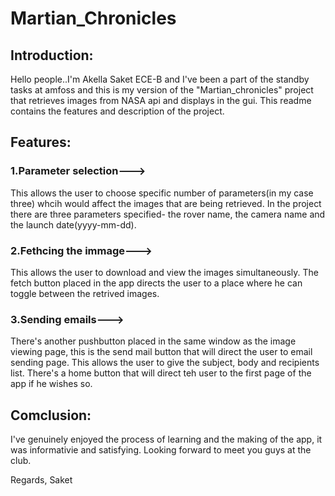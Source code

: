 # Martian_Chronicles

## Introduction:

Hello people..I'm Akella Saket ECE-B and I've been a part of the standby tasks at amfoss and this is my version of the "Martian_chronicles" project that retrieves images from NASA api and displays in the gui. This readme contains the features and description of the project.


## Features:
### 1.Parameter selection---> 
This allows the user to choose specific number of parameters(in my case three) whcih would affect the images that are being retrieved. In the project there are three parameters specified- the rover name, the camera name and the launch date(yyyy-mm-dd).

### 2.Fethcing the immage--->
This allows the user to download and view the images simultaneously. The fetch button placed in the app directs the user to a place where he can toggle between the retrived images.

### 3.Sending emails--->
There's another pushbutton placed in the same window as the image viewing page, this is the send mail button that will direct the user to email sending page. This allows the user to give the subject, body and recipients list. There's a home button that will direct teh user to the first page of the app if he wishes so.


## Comclusion:

I've genuinely enjoyed the process of learning and the making of the app, it was informativie and satisfying. Looking forward to meet you guys at the club.

Regards,
Saket
